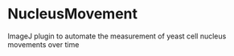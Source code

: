 # NucleusMovement
ImageJ plugin to automate the measurement of yeast cell nucleus movements over time

